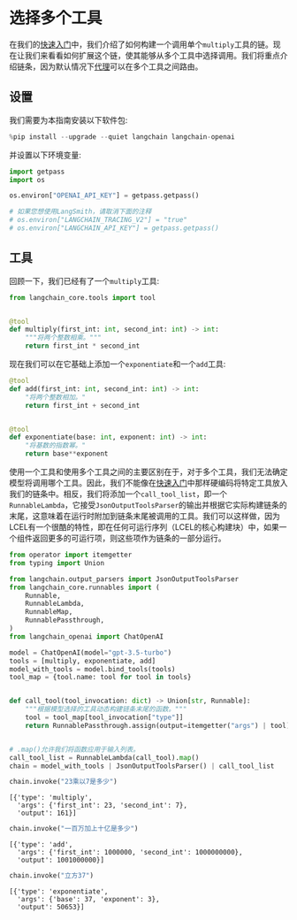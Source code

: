 # 选择多个工具

在我们的[快速入门](/use_cases/tool_use/quickstart)中，我们介绍了如何构建一个调用单个`multiply`工具的链。现在让我们来看看如何扩展这个链，使其能够从多个工具中选择调用。我们将重点介绍链条，因为默认情况下[代理](/use_cases/tool_use/agents)可以在多个工具之间路由。

## 设置

我们需要为本指南安装以下软件包:


```python
%pip install --upgrade --quiet langchain langchain-openai
```

并设置以下环境变量:


```python
import getpass
import os

os.environ["OPENAI_API_KEY"] = getpass.getpass()

# 如果您想使用LangSmith，请取消下面的注释
# os.environ["LANGCHAIN_TRACING_V2"] = "true"
# os.environ["LANGCHAIN_API_KEY"] = getpass.getpass()
```

## 工具

回顾一下，我们已经有了一个`multiply`工具:


```python
from langchain_core.tools import tool


@tool
def multiply(first_int: int, second_int: int) -> int:
    """将两个整数相乘。"""
    return first_int * second_int
```

现在我们可以在它基础上添加一个`exponentiate`和一个`add`工具:


```python
@tool
def add(first_int: int, second_int: int) -> int:
    "将两个整数相加。"
    return first_int + second_int


@tool
def exponentiate(base: int, exponent: int) -> int:
    "将基数的指数幂。"
    return base**exponent
```

使用一个工具和使用多个工具之间的主要区别在于，对于多个工具，我们无法确定模型将调用哪个工具。因此，我们不能像在[快速入门](/use_cases/tool_use/quickstart)中那样硬编码将特定工具放入我们的链条中。相反，我们将添加一个`call_tool_list`，即一个`RunnableLambda`，它接受`JsonOutputToolsParser`的输出并根据它实际构建链条的末尾，这意味着在运行时附加到链条末尾被调用的工具。我们可以这样做，因为LCEL有一个很酷的特性，即在任何可运行序列（LCEL的核心构建块）中，如果一个组件返回更多的可运行项，则这些项作为链条的一部分运行。


```python
from operator import itemgetter
from typing import Union

from langchain.output_parsers import JsonOutputToolsParser
from langchain_core.runnables import (
    Runnable,
    RunnableLambda,
    RunnableMap,
    RunnablePassthrough,
)
from langchain_openai import ChatOpenAI

model = ChatOpenAI(model="gpt-3.5-turbo")
tools = [multiply, exponentiate, add]
model_with_tools = model.bind_tools(tools)
tool_map = {tool.name: tool for tool in tools}


def call_tool(tool_invocation: dict) -> Union[str, Runnable]:
    """根据模型选择的工具动态构建链条末尾的函数。"""
    tool = tool_map[tool_invocation["type"]]
    return RunnablePassthrough.assign(output=itemgetter("args") | tool)


# .map()允许我们将函数应用于输入列表。
call_tool_list = RunnableLambda(call_tool).map()
chain = model_with_tools | JsonOutputToolsParser() | call_tool_list
```


```python
chain.invoke("23乘以7是多少")
```




    [{'type': 'multiply',
      'args': {'first_int': 23, 'second_int': 7},
      'output': 161}]




```python
chain.invoke("一百万加上十亿是多少")
```




    [{'type': 'add',
      'args': {'first_int': 1000000, 'second_int': 1000000000},
      'output': 1001000000}]




```python
chain.invoke("立方37")
```




    [{'type': 'exponentiate',
      'args': {'base': 37, 'exponent': 3},
      'output': 50653}]